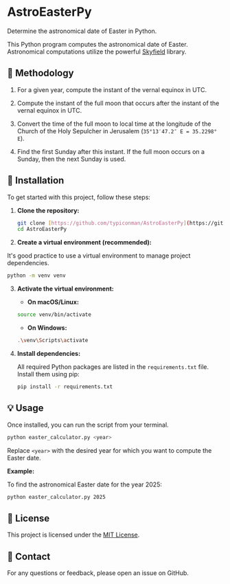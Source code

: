# AstroEasterPy

Determine the astronomical date of Easter in Python.

This Python program computes the astronomical date of Easter. Astronomical computations utilize the powerful [Skyfield](https://rhodesmill.org/skyfield/) library.

## 🌟 Methodology

1. For a given year, compute the instant of the vernal equinox in UTC.

2. Compute the instant of the full moon that occurs after the instant of the vernal equinox in UTC.

3. Convert the time of the full moon to local time at the longitude of the Church of the Holy Sepulcher in Jerusalem (`35°13′47.2″ E = 35.2298° E`).

4. Find the first Sunday after this instant. If the full moon occurs on a Sunday, then the next Sunday is used.

## 🚀 Installation

To get started with this project, follow these steps:

1. **Clone the repository:**

   ```bash
   git clone [https://github.com/typiconman/AstroEasterPy](https://github.com/typiconman/AstroEasterPy)
   cd AstroEasterPy
   ```

2. **Create a virtual environment (recommended):**

It's good practice to use a virtual environment to manage project dependencies.

   ```bash
   python -m venv venv
   ```

3. **Activate the virtual environment:**

    * **On macOS/Linux:**

    ```bash
    source venv/bin/activate
    ```

    * **On Windows:**

    ```bash
    .\venv\Scripts\activate
    ```

4.  **Install dependencies:**

    All required Python packages are listed in the `requirements.txt` file. Install them using pip:
    
    ```bash
    pip install -r requirements.txt
    ```

## 💡 Usage

Once installed, you can run the script from your terminal.

```bash
python easter_calculator.py <year>
```

Replace `<year>` with the desired year for which you want to compute the Easter date.

**Example:**

To find the astronomical Easter date for the year 2025:

```bash
python easter_calculator.py 2025
```

## 📄 License

This project is licensed under the [MIT License](LICENSE).

## 📧 Contact

For any questions or feedback, please open an issue on GitHub.
